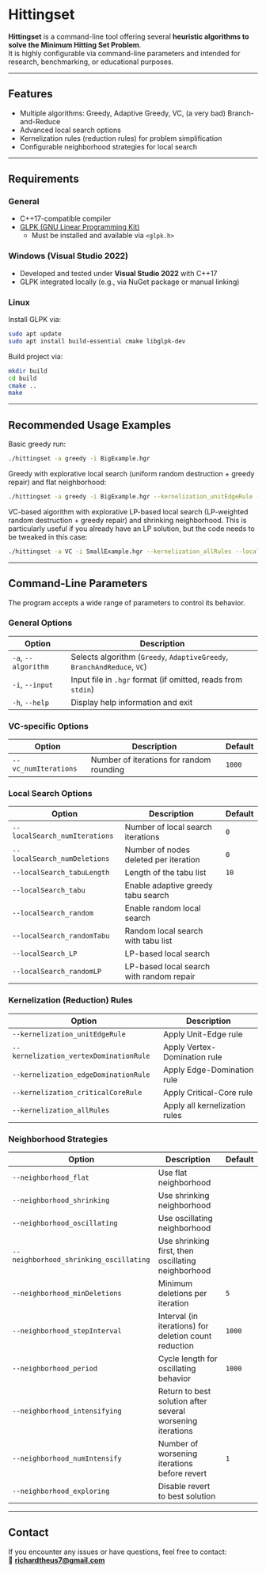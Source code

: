 
# Hittingset

**Hittingset** is a command-line tool offering several **heuristic algorithms to solve the Minimum Hitting Set Problem**.  
It is highly configurable via command-line parameters and intended for research, benchmarking, or educational purposes.

---

## Features

- Multiple algorithms: Greedy, Adaptive Greedy, VC, (a very bad) Branch-and-Reduce
- Advanced local search options
- Kernelization rules (reduction rules) for problem simplification
- Configurable neighborhood strategies for local search

---

## Requirements

### General

- C++17-compatible compiler
- [GLPK (GNU Linear Programming Kit)](https://www.gnu.org/software/glpk/)
  - Must be installed and available via `<glpk.h>`

### Windows (Visual Studio 2022)

- Developed and tested under **Visual Studio 2022** with C++17
- GLPK integrated locally (e.g., via NuGet package or manual linking)

### Linux

Install GLPK via:

```bash
sudo apt update
sudo apt install build-essential cmake libglpk-dev
```

Build project via:

```bash
mkdir build
cd build
cmake ..
make
```

---

## Recommended Usage Examples

Basic greedy run:

```bash
./hittingset -a greedy -i BigExample.hgr
```

Greedy with explorative local search (uniform random destruction + greedy repair) and flat neighborhood:

```bash
./hittingset -a greedy -i BigExample.hgr --kernelization_unitEdgeRule --localSearch_random --localSearch_numIterations 100000 --localSearch_numDeletions 5 --neighborhood_flat
```

VC-based algorithm with explorative LP-based local search (LP-weighted random destruction + greedy repair) and shrinking neighborhood. This is particularly useful if you already have an LP solution, but the code needs to be tweaked in this case:

```bash
./hittingset -a VC -i SmallExample.hgr --kernelization_allRules --localSearch_LP --localSearch_numIterations 100000 --localSearch_numDeletions 100 --neighborhood_shrinking --neighborhood_minDeletions 5 --neighborhood_stepInterval 800
```

---

## Command-Line Parameters

The program accepts a wide range of parameters to control its behavior.

### General Options

| Option                | Description                                                             |
|-----------------------|-------------------------------------------------------------------------|
| `-a`, `--algorithm`   | Selects algorithm (`Greedy`, `AdaptiveGreedy`, `BranchAndReduce`, `VC`) |
| `-i`, `--input`       | Input file in `.hgr` format (if omitted, reads from `stdin`)            |
| `-h`, `--help`        | Display help information and exit                                       |

### VC-specific Options

| Option               | Description                                   | Default |
|----------------------|-----------------------------------------------|---------|
| `--vc_numIterations` | Number of iterations for random rounding      | `1000`  |

### Local Search Options

| Option                        | Description                                 | Default |
|-------------------------------|---------------------------------------------|---------|
| `--localSearch_numIterations` | Number of local search iterations           | `0`     |
| `--localSearch_numDeletions`  | Number of nodes deleted per iteration       | `0`     |
| `--localSearch_tabuLength`    | Length of the tabu list                     | `10`    |
| `--localSearch_tabu`          | Enable adaptive greedy tabu search          |         |
| `--localSearch_random`        | Enable random local search                  |         |
| `--localSearch_randomTabu`    | Random local search with tabu list          |         |
| `--localSearch_LP`            | LP-based local search                       |         |
| `--localSearch_randomLP`      | LP-based local search with random repair    |         |

### Kernelization (Reduction) Rules

| Option                                 | Description                       |
|----------------------------------------|-----------------------------------|
| `--kernelization_unitEdgeRule`         | Apply Unit-Edge rule              |
| `--kernelization_vertexDominationRule` | Apply Vertex-Domination rule      |
| `--kernelization_edgeDominationRule`   | Apply Edge-Domination rule        |
| `--kernelization_criticalCoreRule`     | Apply Critical-Core rule          |
| `--kernelization_allRules`             | Apply all kernelization rules     |

### Neighborhood Strategies

| Option                                 | Description                                                | Default |
|----------------------------------------|------------------------------------------------------------|---------|
| `--neighborhood_flat`                  | Use flat neighborhood                                      |         |
| `--neighborhood_shrinking`             | Use shrinking neighborhood                                 |         |
| `--neighborhood_oscillating`           | Use oscillating neighborhood                               |         |
| `--neighborhood_shrinking_oscillating` | Use shrinking first, then oscillating neighborhood         |         |
| `--neighborhood_minDeletions`          | Minimum deletions per iteration                            | `5`     |
| `--neighborhood_stepInterval`          | Interval (in iterations) for deletion count reduction      | `1000`  |
| `--neighborhood_period`                | Cycle length for oscillating behavior                      | `1000`  |
| `--neighborhood_intensifying`          | Return to best solution after several worsening iterations |         |
| `--neighborhood_numIntensify`          | Number of worsening iterations before revert               | `1`     |
| `--neighborhood_exploring`             | Disable revert to best solution                            |         |

---

## Contact

If you encounter any issues or have questions, feel free to contact:  
📧 **richardtheus7@gmail.com**
